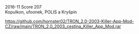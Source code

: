 2016-11 Score 207
<br/>
Kopulkon, ufoonek, POLIS a Kryšpin

https://github.com/hornster02/TRON_2.0-2003-Killer-App-Mod-CZ/raw/main/TRON_2.0_2003_cestina_Killer_App_Mod.rar
